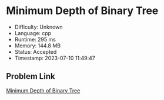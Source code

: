 # Minimum Depth of Binary Tree

- Difficulty: Unknown
- Language: cpp
- Runtime: 295 ms
- Memory: 144.8 MB
- Status: Accepted
- Timestamp: 2023-07-10 11:49:47

## Problem Link
[Minimum Depth of Binary Tree](https://leetcode.com/problems/minimum-depth-of-binary-tree)

